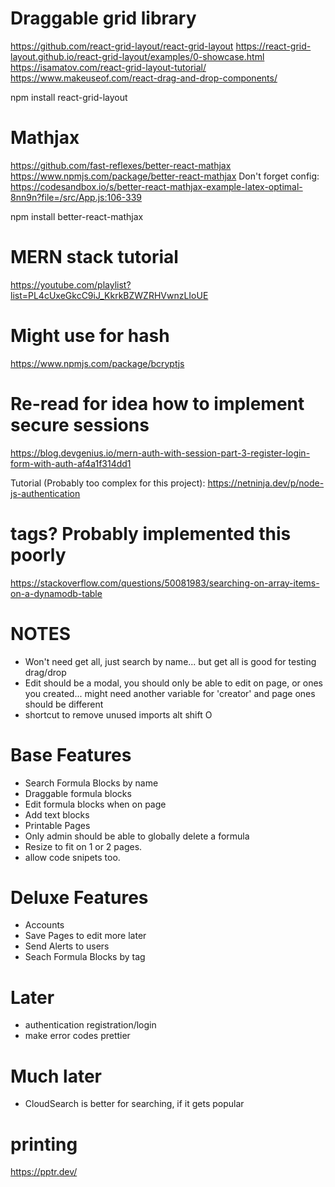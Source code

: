 # Draggable grid library
https://github.com/react-grid-layout/react-grid-layout
https://react-grid-layout.github.io/react-grid-layout/examples/0-showcase.html
https://isamatov.com/react-grid-layout-tutorial/
https://www.makeuseof.com/react-drag-and-drop-components/

npm install react-grid-layout

# Mathjax

https://github.com/fast-reflexes/better-react-mathjax 
https://www.npmjs.com/package/better-react-mathjax
Don't forget config:
https://codesandbox.io/s/better-react-mathjax-example-latex-optimal-8nn9n?file=/src/App.js:106-339

npm install better-react-mathjax


# MERN stack tutorial 
 https://youtube.com/playlist?list=PL4cUxeGkcC9iJ_KkrkBZWZRHVwnzLIoUE

# Might use for hash
https://www.npmjs.com/package/bcryptjs

# Re-read for idea how to implement secure sessions
https://blog.devgenius.io/mern-auth-with-session-part-3-register-login-form-with-auth-af4a1f314dd1

Tutorial (Probably too complex for this project): https://netninja.dev/p/node-js-authentication 

# tags? Probably implemented this poorly
https://stackoverflow.com/questions/50081983/searching-on-array-items-on-a-dynamodb-table

# NOTES
- Won't need get all, just search by name... but get all is good for testing drag/drop
- Edit should be a modal, you should only be able to edit on page, or ones you created... might need another variable for 'creator' and page ones should be different
- shortcut to remove unused imports alt shift O 

# Base Features
- Search Formula Blocks by name
- Draggable formula blocks
- Edit formula blocks when on page
- Add text blocks
- Printable Pages
- Only admin should be able to globally delete a formula
- Resize to fit on 1 or 2 pages.
- allow code snipets too. <code></code>


# Deluxe Features
- Accounts
- Save Pages to edit more later
- Send Alerts to users
- Seach Formula Blocks by tag


# Later
- authentication registration/login
- make error codes prettier 

# Much later
- CloudSearch is better for searching, if it gets popular


# printing
https://pptr.dev/
